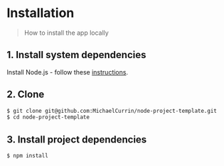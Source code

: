 # Installation
> How to install the app locally


## 1. Install system dependencies

Install Node.js - follow these [instructions](https://gist.github.com/MichaelCurrin/aa1fc56419a355972b96bce23f3bccba).


## 2. Clone

```sh
$ git clone git@github.com:MichaelCurrin/node-project-template.git
$ cd node-project-template
```

## 3. Install project dependencies

```sh
$ npm install
```
